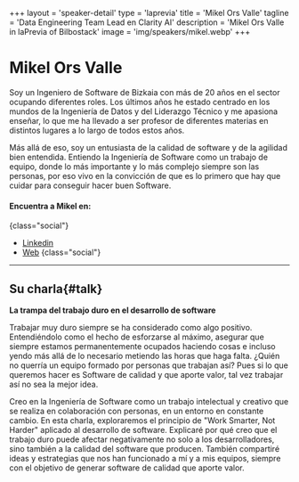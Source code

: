 +++
layout = 'speaker-detail'
type = 'laprevia'
title = 'Mikel Ors Valle'
tagline = 'Data Engineering Team Lead en Clarity AI'
description = 'Mikel Ors Valle in laPrevia of Bilbostack'
image = 'img/speakers/mikel.webp'
+++

# Mikel Ors Valle

Soy un Ingeniero de Software de Bizkaia con más de 20 años en el sector ocupando diferentes roles. Los últimos años he estado centrado en los mundos de la Ingeniería de Datos y del Liderazgo Técnico y me apasiona enseñar, lo que me ha llevado a ser profesor de diferentes materias en distintos lugares a lo largo de todos estos años.

Más allá de eso, soy un entusiasta de la calidad de software y de la agilidad bien entendida. Entiendo la Ingeniería de Software como un trabajo de equipo, donde lo más importante y lo más complejo siempre son las personas, por eso vivo en la convicción de que es lo primero que hay que cuidar para conseguir hacer buen Software.

#### Encuentra a Mikel en:

{class="social"}

- [Linkedin](https://www.linkedin.com/in/mikel-ors-valle/)
- [Web](https://mikelors.com/)
  {class="social"}

---

## Su charla{#talk}

**La trampa del trabajo duro en el desarrollo de software**

Trabajar muy duro siempre se ha considerado como algo positivo. Entendiéndolo como el hecho de esforzarse al máximo, asegurar que siempre estamos permanentemente ocupados haciendo cosas e incluso yendo más allá de lo necesario metiendo las horas que haga falta. ¿Quién no querría un equipo formado por personas que trabajan así? Pues si lo que queremos hacer es Software de calidad y que aporte valor, tal vez trabajar así no sea la mejor idea.

Creo en la Ingeniería de Software como un trabajo intelectual y creativo que se realiza en colaboración con personas, en un entorno en constante cambio. En esta charla, exploraremos el principio de "Work Smarter, Not Harder" aplicado al desarrollo de software. Explicaré por qué creo que el trabajo duro puede afectar negativamente no solo a los desarrolladores, sino también a la calidad del software que producen. También compartiré ideas y estrategias que nos han funcionado a mí y a mis equipos, siempre con el objetivo de generar software de calidad que aporte valor.
